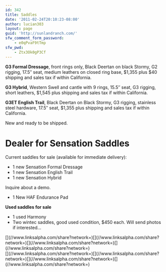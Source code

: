 ```yaml
---
id: 342
title: Saddles
date: '2011-02-24T20:10:23-08:00'
author: lucian303
layout: page
guid: 'http://sunlandranch.com/'
sfw_comment_form_password:
    - e0qPvaF9tTmp
sfw_pwd:
    - Ztx3Ok0gP3Cf
---
```


**G3 Formal Dressage**, front rings only, Black Deertan on black Stormy, G2 rigging, 17.5″ seat, medium leathers on closed ring base, $1,355 plus $40 shipping and sales tax if within California.

**G3 Hybrid**, Western Swell and cantle with 9 rings, 15.5″ seat, G3 rigging, short leathers, $1,545 plus shipping and sales tax if within California.

**G3ET English Trail**, Black Deertan on Black Stormy, G3 rigging, stainless steel hardware, 17.5″ seat, $1,355 plus shipping and sales tax if within California.

New and ready to be shipped.

# **Dealer for Sensation Saddles**

Current saddles for sale (available for immediate delivery):

- 1 new Sensation Formal Dressage
- 1 new Sensation English Trail
- 1 new Sensation Hybrid

Inquire about a demo.

- 1 New HAF Endurance Pad

**Used saddles for sale**

- 1 used Harmony
- Two wintec saddles, good used condition, $450 each. Will send photos if interested…

<div class="linksalpha_container linksalpha_app_3" data-counters="1" data-size="regular" data-style="square" data-title="Saddles" data-url="https://www.sunlandranch.com/saddles/">[](//www.linksalpha.com/share?network=)[](//www.linksalpha.com/share?network=)[](//www.linksalpha.com/share?network=)[](//www.linksalpha.com/share?network=)</div><div class="linksalpha_container linksalpha_app_7" data-position="" data-title="Saddles" data-url="https://www.sunlandranch.com/saddles/">[](//www.linksalpha.com/share?network=)[](//www.linksalpha.com/share?network=)[](//www.linksalpha.com/share?network=)[](//www.linksalpha.com/share?network=)</div>